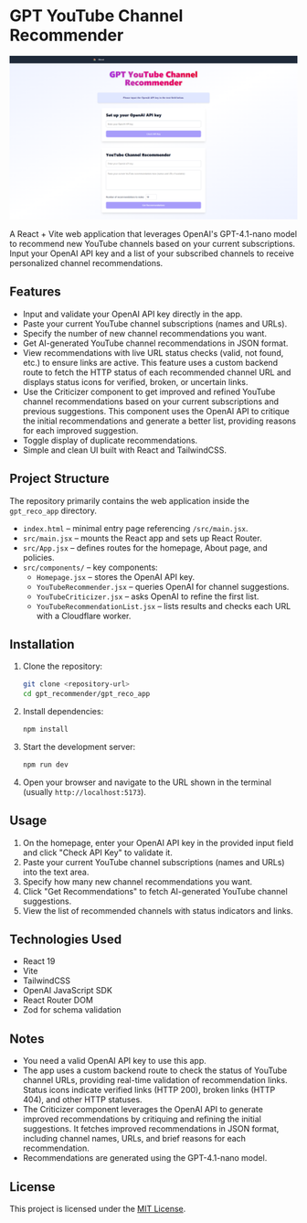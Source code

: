 # GPT YouTube Channel Recommender

[![Main Illustration](default_screenshot.png)](default_screenshot.png)

A React + Vite web application that leverages OpenAI's GPT-4.1-nano model to recommend new YouTube channels based on your current subscriptions. Input your OpenAI API key and a list of your subscribed channels to receive personalized channel recommendations.

## Features

- Input and validate your OpenAI API key directly in the app.
- Paste your current YouTube channel subscriptions (names and URLs).
- Specify the number of new channel recommendations you want.
- Get AI-generated YouTube channel recommendations in JSON format.
- View recommendations with live URL status checks (valid, not found, etc.) to ensure links are active. This feature uses a custom backend route to fetch the HTTP status of each recommended channel URL and displays status icons for verified, broken, or uncertain links.
- Use the Criticizer component to get improved and refined YouTube channel recommendations based on your current subscriptions and previous suggestions. This component uses the OpenAI API to critique the initial recommendations and generate a better list, providing reasons for each improved suggestion.
- Toggle display of duplicate recommendations.
- Simple and clean UI built with React and TailwindCSS.

## Project Structure

The repository primarily contains the web application inside the `gpt_reco_app` directory.

- `index.html` – minimal entry page referencing `/src/main.jsx`.
- `src/main.jsx` – mounts the React app and sets up React Router.
- `src/App.jsx` – defines routes for the homepage, About page, and policies.
- `src/components/` – key components:
  - `Homepage.jsx` – stores the OpenAI API key.
  - `YouTubeRecommender.jsx` – queries OpenAI for channel suggestions.
  - `YouTubeCriticizer.jsx` – asks OpenAI to refine the first list.
  - `YouTubeRecommendationList.jsx` – lists results and checks each URL with a Cloudflare worker.

## Installation

1. Clone the repository:

   ```bash
   git clone <repository-url>
   cd gpt_recommender/gpt_reco_app
   ```

2. Install dependencies:

   ```bash
   npm install
   ```

3. Start the development server:

   ```bash
   npm run dev
   ```

4. Open your browser and navigate to the URL shown in the terminal (usually `http://localhost:5173`).

## Usage

1. On the homepage, enter your OpenAI API key in the provided input field and click "Check API Key" to validate it.
2. Paste your current YouTube channel subscriptions (names and URLs) into the text area.
3. Specify how many new channel recommendations you want.
4. Click "Get Recommendations" to fetch AI-generated YouTube channel suggestions.
5. View the list of recommended channels with status indicators and links.

## Technologies Used

- React 19
- Vite
- TailwindCSS
- OpenAI JavaScript SDK
- React Router DOM
- Zod for schema validation

## Notes

- You need a valid OpenAI API key to use this app.
- The app uses a custom backend route to check the status of YouTube channel URLs, providing real-time validation of recommendation links. Status icons indicate verified links (HTTP 200), broken links (HTTP 404), and other HTTP statuses.
- The Criticizer component leverages the OpenAI API to generate improved recommendations by critiquing and refining the initial suggestions. It fetches improved recommendations in JSON format, including channel names, URLs, and brief reasons for each recommendation.
- Recommendations are generated using the GPT-4.1-nano model.

## License

This project is licensed under the [MIT License](LICENSE).
